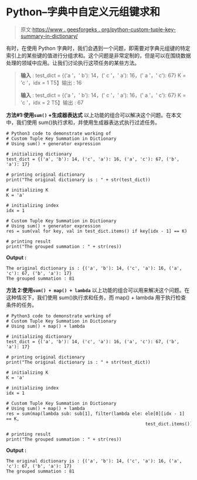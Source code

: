 # Python–字典中自定义元组键求和

> 原文:[https://www . geesforgeks . org/python-custom-tuple-key-summary-in-dictionary/](https://www.geeksforgeeks.org/python-custom-tuple-key-summation-in-dictionary/)

有时，在使用 Python 字典时，我们会遇到一个问题，即需要对字典元组键的特定索引上的某些键的值进行分组求和。这个问题是非常定制的，但是可以在围绕数据处理的领域中应用。让我们讨论执行这项任务的某些方法。

> **输入** :
> test_dict = {('a '，' b'): 14，(' c '，' a'): 16，(' a '，' c'): 67}
> K = 'c '，idx = 1
> T5】输出 : 16
> 
> **输入** :
> test_dict = {('a '，' b'): 14，(' c '，' a'): 16，(' a '，' c'): 67}
> K = 'c '，idx = 2
> T5】输出 : 67

**方法#1:使用`sum()` +生成器表达式**
以上功能的组合可以解决这个问题。在本文中，我们使用 sum()执行求和，并使用生成器表达式执行过滤任务。

```
# Python3 code to demonstrate working of 
# Custom Tuple Key Summation in Dictionary
# Using sum() + generator expression

# initializing dictionary
test_dict = {('a', 'b'): 14, ('c', 'a'): 16, ('a', 'c'): 67, ('b', 'a'): 17}

# printing original dictionary
print("The original dictionary is : " + str(test_dict))

# initializing K 
K = 'a'

# initializing index
idx = 1

# Custom Tuple Key Summation in Dictionary
# Using sum() + generator expression
res = sum(val for key, val in test_dict.items() if key[idx - 1] == K)

# printing result 
print("The grouped summation : " + str(res)) 
```

**Output :**

```
The original dictionary is : {('a', 'b'): 14, ('c', 'a'): 16, ('a', 'c'): 67, ('b', 'a'): 17}
The grouped summation : 81

```

**方法 2:使用`sum() + map() + lambda`**
以上功能的组合可以用来解决这个问题。在这种情况下，我们使用 sum()执行求和任务，而 map() + lambda 用于执行检查条件的任务。

```
# Python3 code to demonstrate working of 
# Custom Tuple Key Summation in Dictionary
# Using sum() + map() + lambda

# initializing dictionary
test_dict = {('a', 'b'): 14, ('c', 'a'): 16, ('a', 'c'): 67, ('b', 'a'): 17}

# printing original dictionary
print("The original dictionary is : " + str(test_dict))

# initializing K 
K = 'a'

# initializing index
idx = 1

# Custom Tuple Key Summation in Dictionary
# Using sum() + map() + lambda
res = sum(map(lambda sub: sub[1], filter(lambda ele: ele[0][idx - 1] == K,
                                                     test_dict.items())))

# printing result 
print("The grouped summation : " + str(res)) 
```

**Output :**

```
The original dictionary is : {('a', 'b'): 14, ('c', 'a'): 16, ('a', 'c'): 67, ('b', 'a'): 17}
The grouped summation : 81

```